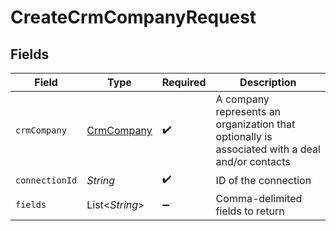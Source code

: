 # CreateCrmCompanyRequest


## Fields

| Field                                                                                          | Type                                                                                           | Required                                                                                       | Description                                                                                    |
| ---------------------------------------------------------------------------------------------- | ---------------------------------------------------------------------------------------------- | ---------------------------------------------------------------------------------------------- | ---------------------------------------------------------------------------------------------- |
| `crmCompany`                                                                                   | [CrmCompany](../../models/shared/CrmCompany.md)                                                | :heavy_check_mark:                                                                             | A company represents an organization that optionally is associated with a deal and/or contacts |
| `connectionId`                                                                                 | *String*                                                                                       | :heavy_check_mark:                                                                             | ID of the connection                                                                           |
| `fields`                                                                                       | List\<*String*>                                                                                | :heavy_minus_sign:                                                                             | Comma-delimited fields to return                                                               |